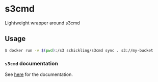 # s3cmd
Lightweight wrapper around s3cmd

## Usage

```sh
$ docker run -v $(pwd):/s3 schickling/s3cmd sync . s3://my-bucket
```

### `s3cmd` documentation

See [here](http://s3tools.org/usage) for the documentation.
